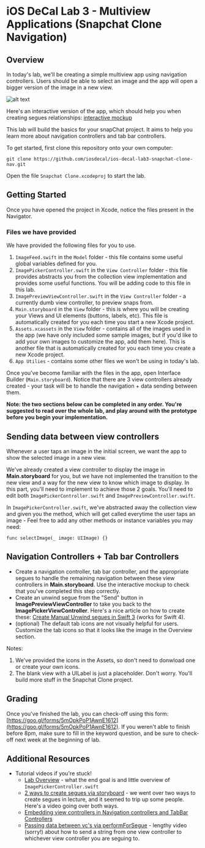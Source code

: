 # iOS DeCal Lab 3 - Multiview Applications (Snapchat Clone Navigation)

## Overview ##
In today's lab, we'll be creating a simple multiview app using navigation controllers. Users should be able to select an image and the app will open a bigger version of the image in a new view.

![alt text](/README-images/previewSnap2.png)

Here's an interactive version of the app, which should help you when creating segues relationships: [interactive mockup](https://invis.io/UQDP88S4W#/255641436_Simulator_Screen_Shot_-_IPhone_SE_-_2017-09-27_At_17-44-11)

This lab will build the basics for your snapChat project. It aims to help you learn more about navigation controllers and tab bar controllers.

To get started, first clone this repository onto your own computer:
	
	git clone https://github.com/iosdecal/ios-decal-lab3-snapchat-clone-nav.git

Open the file `Snapchat Clone.xcodeproj` to start the lab.

## Getting Started ##
Once you have opened the project in Xcode, notice the files present in the Navigator.

### Files we have provided ###
We have provided the following files for you to use. 

1. `ImageFeed.swift` in the `Model` folder - this file contains some useful global variables defined for you.
2. `ImagePickerController.swift` in the `View Controller` folder - this file provides abstracts you from the collection view implementation and provides some useful functions. You will be adding code to this file in this lab.
3. `ImagePreviewViewController.swift` in the `View Controller` folder - a currently dumb view controller, to preview snaps from.
4. `Main.storyboard` in the `View` folder - this is where you will be creating your Views and UI elements (buttons, labels, etc). This file is automatically created for you each time you start a new Xcode project.
5. `Assets.xcassets` in the `View` folder - contains all of the images used in the app (we have only included some sample images, but if you'd like to add your own images to customize the app, add them here). This is another file that is automatically created for you each time you create a new Xcode project.
6. `App Utilies` - contains some other files we won't be using in today's lab.

Once you've become familiar with the files in the app, open Interface Builder (`Main.storyboard`). Notice that there are 3 view controllers already created - your task will be to handle the navigation + data sending between them.

**Note: the two sections below can be completed in any order. You're suggested to read over the whole lab, and play around with the prototype before you begin your implementation.**

## Sending data between view controllers
Whenever a user taps an image in the initial screen, we want the app to show the selected image in a new view. 

We've already created a view controller to display the image in **Main.storyboard** for you, but we have not implemented the transition to the new view and a way for the new view to know which image to display. In this part, you'll need to implement to achieve those 2 goals. You'll need to edit both `ImagePickerController.swift` and `ImagePreviewController.swift`.

In `ImagePickerController.swift`, we've abstracted away the collection view and given you the method, which will get called everytime the user taps an image - Feel free to add any other methods or instance variables you may need:

	func selectImage(_ image: UIImage) {}

## Navigation Controllers + Tab bar Controllers ##

- Create a navigation controller, tab bar controller, and the appropriate segues to handle the remaining navigation between these view controllers in **Main.storyboard**. Use the interactive mockup to check that you've completed this step correctly.
- Create an unwind segue from the "Send" button in **ImagePreviewViewController** to take you back to the **ImagePickerViewController**. Here's a nice article on how to create these: [Create Manual Unwind segues in Swift 3](https://medium.com/@mimicatcodes/create-unwind-segues-in-swift-3-8793f7d23c6f) (works for Swift 4).
- (optional) The default tab icons are not visually helpful for users. Customize the tab icons so that it looks like the image in the Overview section.

Notes: 
1. We've provided the icons in the Assets, so don't need to donwload one or create your own icons.
2. The blank view with a UILabel is just a placeholder. Don't worry. You'll build more stuff in the Snapchat Clone project. 

## Grading ##

Once you've finished the lab, you can check-off using this form: [https://goo.gl/forms/5mOpkPoP1AwnE1612](https://goo.gl/forms/5mOpkPoP1AwnE1612). If you weren't able to finish before 8pm, make sure to fill in the keyword question, and be sure to check-off next week at the beginning of lab.


## Additional Resources ##

- Tutorial videos if you're stuck!
	- [Lab Overview](https://www.youtube.com/watch?v=gKHptiZXs0k) - what the end goal is and little overview of `ImagePickerController.swift`
	- [2 ways to create segues via storyboard](https://www.youtube.com/watch?v=uPyzMMi9aGM) - we went over two ways to create segues in lecture, and it seemed to trip up some people. Here's a video going over both ways.
	- [Embedding view controllers in Navigation controllers and TabBar Controllers](https://www.youtube.com/watch?v=1D-VYVMl6Og&feature=youtu.be)
	- [Passing data between vc's via performForSegue](https://www.youtube.com/watch?v=KodRcYkFfMY) - lengthy video (sorry!) about how to send a string from one view controller to whichever view controller you are seguing to.
